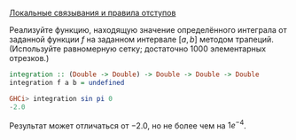 [Локальные связывания и правила отступов](https://stepik.org/lesson/8414/step/9)
  
Реализуйте функцию, находящую значение определённого интеграла от заданной функции $`f`$ на заданном интервале $`[a,b]`$ методом трапеций.  
(Используйте равномерную сетку; достаточно 1000 элементарных отрезков.)
 
```haskell
integration :: (Double -> Double) -> Double -> Double -> Double
integration f a b = undefined
```  
  
```haskell
GHCi> integration sin pi 0
-2.0
```  

Результат может отличаться от $`-2.0`$, но не более чем на $`1e^{-4}`$.



